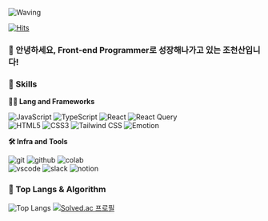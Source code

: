 <!-- Header -->

![Waving](https://capsule-render.vercel.app/api?type=waving&height=200&text=Good%20Day%20To%20Code!&fontAlign=40&fontAlignY=40&color=gradient)

[![Hits](https://hits.seeyoufarm.com/api/count/incr/badge.svg?url=https%3A%2F%2Fgithub.com%2F______&count_bg=%2379C83D&title_bg=%23555555&icon=&icon_color=%23E7E7E7&title=hits&edge_flat=false)](https://hits.seeyoufarm.com)

### 🙇 안녕하세요, Front-end Programmer로 성장해나가고 있는 조천산입니다!

<!-- Body -->

### 🦾 Skills
**🧑‍💻 Lang and Frameworks**

![JavaScript](https://img.shields.io/badge/javascript-F7DF1E.svg?&style=for-the-badge&logo=javascript&logoColor=black)
![TypeScript](https://img.shields.io/badge/typescript-3178C6.svg?&style=for-the-badge&logo=typescript&logoColor=white)
![React](https://img.shields.io/badge/react-61DAFB.svg?&style=for-the-badge&logo=react&logoColor=black)
![React Query](https://img.shields.io/badge/react%20query-FF4154.svg?&style=for-the-badge&logo=react%20query&logoColor=white)<br>
![HTML5](https://img.shields.io/badge/html5-E34F26.svg?&style=for-the-badge&logo=html5&logoColor=white)
![CSS3](https://img.shields.io/badge/css3-1572B6.svg?&style=for-the-badge&logo=css3&logoColor=white)
![Tailwind CSS](https://img.shields.io/badge/tailwind-06B6D4.svg?&style=for-the-badge&logo=tailwindcss&logoColor=white)
![Emotion](https://img.shields.io/badge/emotion-DB7093.svg?&style=for-the-badge&logo=emotion&logoColor=white)


**🛠️ Infra and Tools**


![git](https://img.shields.io/badge/git-F05032.svg?&style=for-the-badge&logo=git&logoColor=white)
![github](https://img.shields.io/badge/github-181717.svg?&style=for-the-badge&logo=github&logoColor=white)
![colab](https://img.shields.io/badge/colab-F9AB00.svg?&style=for-the-badge&logo=googlecolab&logoColor=white)<br>
![vscode](https://img.shields.io/badge/vscode-007ACC.svg?&style=for-the-badge&logo=visualstudiocode&logoColor=white)
![slack](https://img.shields.io/badge/slack-4A154B.svg?&style=for-the-badge&logo=slack&logoColor=white)
![notion](https://img.shields.io/badge/notion-000000.svg?&style=for-the-badge&logo=notion&logoColor=white)

### 🚌 Top Langs & Algorithm
![Top Langs](https://github-readme-stats.vercel.app/api/top-langs/?username=joarthvr&layout=compact&hide=html,css&theme=default)
[![Solved.ac
프로필](http://mazassumnida.wtf/api/v2/generate_badge?boj= )](https://solved.ac/profile/)
